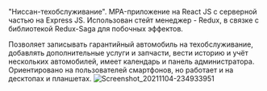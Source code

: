 "Ниссан-техобслуживание".
MPA-приложение на React JS с серверной частью на Express JS.
Использован стейт менеджер - Redux, в связке с библиотекой Redux-Saga для побочных эффектов.

Позволяет записывать гарантийный автомобиль на техобслуживание, добавлять дополнительные услуги и запчасти, вести историю и учёт нескольких автомобилей, имеет календарь и панель администратора.
Ориентировано на пользователей смартфонов, но работает и на десктопах и планшетах.
![Screenshot_20211104-234933951](https://user-images.githubusercontent.com/69127368/140942382-812abbc1-75cc-4ce4-9ec5-2a98c25fcb82.png)
